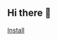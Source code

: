 ## Hi there 👋

[Install](https://raw.githubusercontent.com/gloriosotv/gloriosotv/refs/heads/main/manifest.json)
